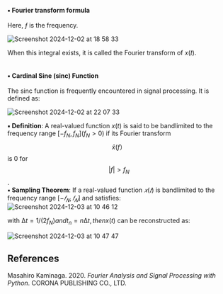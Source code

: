 **▪️ Fourier transform formula**\
<br>
Here, *ƒ* is the frequency.

![Screenshot 2024-12-02 at 18 58 33](https://github.com/user-attachments/assets/ac50ba85-2a15-4dd3-8146-05a11b0e1a0c)

When this integral exists, it is called the Fourier transform of 𝑥(𝑡).
</br>
<br>
</br>
**▪️ Cardinal Sine (sinc) Function**\
<br>
The sinc function is frequently encountered in signal processing. It is defined as:

![Screenshot 2024-12-02 at 22 07 33](https://github.com/user-attachments/assets/a72ef406-1bb1-4bec-b2a8-e90b9c6abca6)


**▪️ Definition**: A real-valued function $x(t)$ is said to be bandlimited to the frequency range $[-f_N, f_N ](f_N > 0)$ if its Fourier transform $$\hat{x}(f）$$ is $0$ for $$|f|> f_N$$.
<br>
**▪️ Sampling Theorem**: If a real-valued function $𝑥(𝑡)$ is bandlimited to the frequency
range $[−𝑓_𝑁, 𝑓_𝑁]$ and satisfies:
![Screenshot 2024-12-03 at 10 46 12](https://github.com/user-attachments/assets/00178384-e776-4b25-b03b-4b55156ea869)

with $∆t=  1/(2f_N ) and t_n=n∆t, then x(t)$ can be reconstructed as:

![Screenshot 2024-12-03 at 10 47 47](https://github.com/user-attachments/assets/b0624309-6972-4e09-9c6d-6808337b36c9)


## References
Masahiro Kaminaga. 2020. *Fourier Analysis and Signal Processing with Python*. CORONA PUBLISHING CO., LTD.
